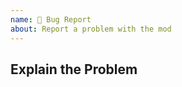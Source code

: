 ```yaml
---
name: 🐛 Bug Report
about: Report a problem with the mod
---
```


<!-- Please search for existing issues to prevent duplicates -->

## Explain the Problem
<!-- Summarize the problem you're experiencing. Please include screenshots if it makes sense to do so -->

